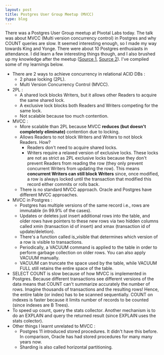 ```yaml
---
layout: post
title: Postgres User Group Meetup (MVCC)
type: blog
---
```


There was a Postgres User Group meetup at Pivotal Labs today. The talk was about MVCC (Multi version concurrency control) in Postgres and why COUNT queries are slow. It seemed interesting enough, so I made my way towards King and Yonge. There were about 10 Postgres enthusiasts in attendance. I did learn a few interesting things though, and I also brushed up my knowledge after the meetup ([Source 1](https://vladmihalcea.com/how-does-mvcc-multi-version-concurrency-control-work/), [Source 2](https://grokbase.com/t/postgresql/pgsql-sql/018es8z1hy/deadlocks-what-happened-to-mvcc)). I've compiled some of my learnings below.

* There are 2 ways to achieve concurrency in relational ACID DBs :
  * 2 phase locking (2PL).
  * Multi Version Concurrency Control (MVCC).
* 2PL : 
  * A shared lock blocks Writers, but it allows other Readers to acquire the same shared lock.
  * A exclusive lock blocks both Readers and Writers competing for the same lock.
  * Not scalable because too much contention.
* MVCC :
  * More scalable than 2PL because MVCC **reduces (but doesn't completely eliminate)** contention due to locking.
  * Allows Readers to not block Writers and Writers to not block Readers. How?
    * Readers don't need to acquire shared locks.
    * Writers require a relaxed version of exclusive locks. These locks are not as strict as 2PL exclusive locks because they don't prevent Readers from reading the row (they only prevent concurrent Writers from updating the row). This means **concurrent Writers can still block Writers** since, once modified, a row is always locked until the transaction that modified this record either commits or rolls back.
  * There is no standard MVCC approach. Oracle and Postgres have different MVCC approaches.
* MVCC in Postgres :
  * Postgres has multiple versions of the same record i.e., rows are immutable (in 99.9% of the cases).
  * Updates or deletes just insert additional rows into the table, and older rows have pointers to these new rows via two hidden columns called xmin (transaction id of insert) and xmax (transaction id of update/deletion). 
  * There's a function called is_visible that determines which version of a row is visible to transactions.
  * Periodically, a VACUUM command is applied to the table in order to perform garbage collection on older rows. You can also apply VACUUM manually.
  * VACUUM can truncate the space used by the table, while VACUUM FULL still retains the entire space of the table.
* SELECT COUNT is slow because of how MVCC is implemented in Postgres. Because different transactions see different versions of the data means that COUNT can't summarize accurately the number of rows. Imagine thousands of transactions and the resulting rows! Hence, the entire table (or index) has to be scanned sequentially. COUNT on indexes is faster because it limits number of records to be counted (since indexes are B Trees).
* To speed up count, query the stats collector. Another mechanism is to do an EXPLAIN and query the returned result (since EXPLAIN uses the stats colector).
* Other things I learnt unrelated to MVCC :
  * Postgres 11 introduced stored procedures. It didn't have this before. In comparison, Oracle has had stored procedures for many many years now.
  * Sharding is also called horizontal partitioning.